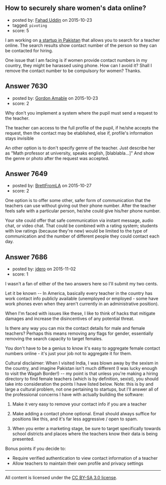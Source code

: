 ## How to securely share women's data online?

- posted by: [Fahad Uddin](https://stackexchange.com/users/160083/fahad-uddin) on 2015-10-23
- tagged: `pivoting`
- score: 5

I am working on [a startup in Pakistan][1] that allows you to search for a teacher online. The search results show contact number of the person so they can be contacted for hiring.

One issue that I am facing is if women provide contact numbers in my country, they might be harassed using phone. How can I avoid it? Shall I remove the contact number to be compulsory for women? Thanks.


  [1]: http://www.inspuratesystems.com/tuitionteacher/search.php


## Answer 7630

- posted by: [Gordon Amable](https://stackexchange.com/users/7114347/gordon-amable) on 2015-10-23
- score: 2

Why don't you implement a system where the pupil must send a request to the teacher.

The teacher can access to the full profile of the pupil, if he/she accepts the request, then the contact may be etablished, else if, profile's information stays invisible

An other option is to don't specify genre of the teacher. Just describe her as "Math professor at university, speaks english, [blablabla...]"
And show the genre or photo after the request was accepted.


## Answer 7649

- posted by: [BrettFromLA](https://stackexchange.com/users/2813127/brettfromla) on 2015-10-27
- score: 2

One option is to offer some other, safer form of communication that the teachers can use without giving out their phone number. After the teacher feels safe with a particular person, he/she could give his/her phone number.

Your site could offer that safe communication via instant message, audio chat, or video chat. That could be combined with a rating system; students with low ratings (because they're new) would be limited to the type of communication and the number of different people they could contact each day.


## Answer 7686

- posted by: [jdero](https://stackexchange.com/users/1972448/jdero) on 2015-11-02
- score: 1

I wasn't a fan of either of the two answers here so I'll submit my two cents.

Let it be known -- In America, basically every teacher in the country has work contact info publicly available (unemployed or employed - some have work phones even when they aren't currently in an administrative position). 

When I'm faced with issues like these, I like to think of hacks that mitigate damages and increase the disincentives of any potential threat.

Is there any way you can mix the contact details for male and female teachers? Perhaps this means removing any flags for gender, essentially removing the search capacity to target females.

You don't have to be a genius to know it's easy to aggregate female contact numbers online - it's just your job not to aggregate it for them.

Cultural disclaimer: When I visited India, I was blown away by the sexism in the country, and imagine Pakistan isn't much different (I was lucky enough to visit the Wagah Border!) -- my point is that unless you're making a hiring directory to find female teachers (which is by definition, sexist), you should take into consideration the points I have listed below. Note: this is by and large a cultural problem, not one pertaining to startups, but I'll answer all of the professional concerns I have with actually building the software:

1. Make it very easy to remove your contact info if you are a teacher

2. Make adding a contact phone optional. Email should always suffice for positions like this, and it's far less aggressive / open to spam.

3. When you enter a marketing stage, be sure to target specifically towards school districts and places where the teachers know their data is being presented. 

Bonus points if you decide to:

 - Require verified authentication to view contact information of a teacher
 - Allow teachers to maintain their own profile and privacy settings







---

All content is licensed under the [CC BY-SA 3.0 license](https://creativecommons.org/licenses/by-sa/3.0/).
